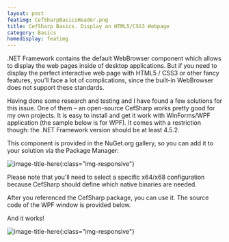 ```yaml
---
layout: post
featimg: CefSharpBasicsHeader.png
title: CefSharp Basics. Display an HTML5/CSS3 Webpage
category: Basics
homedisplay: featimg
---
```

.NET Framework contains the default WebBrowser component which allows to display the web pages inside of desktop applications. But if you need to display the perfect interactive web page with HTML5 / CSS3 or other fancy features, you’ll face a lot of complications, since the built-in WebBrowser does not support these standards.

Having done some research and testing and I have found a few solutions for this issue.  One of them – an open-source CefSharp works pretty good for my own projects. It is easy to install and get it work with WinForms/WPF application (the sample below is for WPF). It comes with a restriction though: the .NET Framework version should be at least 4.5.2.

This component is provided in the NuGet.org gallery, so you can add it to your solution via the Package Manager:

![image-title-here](/cefsharptutorials/img/CefSharpBasicsPackageManager.png){:class="img-responsive"}

Please note that you'll need to select a specific x64/x68 configuration because CefSharp should define which native binaries are needed.

After you referenced the CefSharp package, you can use it. The source code of the WPF window is provided below.

<script src="https://gist.github.com/cefsharptutorials/293648782c1c41d1bb589816a3d4ce49.js"></script>

And it works!

![image-title-here](/cefsharptutorials/img/CefSharpBasicsOutput.png){:class="img-responsive"}

